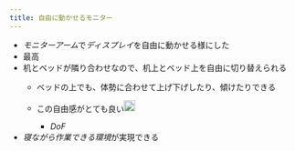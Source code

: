 ```yaml
---
title: 自由に動かせるモニター
---
```


* *モニターアーム*で*ディスプレイ*を自由に動かせる様にした
* 最高
* 机とベッドが隣り合わせなので、机上とベッド上を自由に切り替えられる
  * ベッドの上でも、体勢に合わせて上げ下げしたり、傾けたりできる
  * この自由感がとても良い<img src='https://scrapbox.io/api/pages/blu3mo-public/blu3mo/icon' alt='blu3mo.icon' height="19.5"/>

    * *DoF*
* *寝ながら作業できる環境*が実現できる
